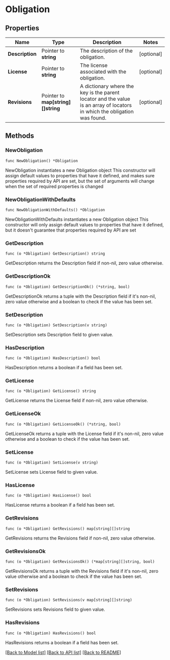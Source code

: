 # Obligation

## Properties

Name | Type | Description | Notes
------------ | ------------- | ------------- | -------------
**Description** | Pointer to **string** | The description of the obligation. | [optional] 
**License** | Pointer to **string** | The license associated with the obligation. | [optional] 
**Revisions** | Pointer to **map[string][]string** | A dictionary where the key is the parent locator and the value is an array of locators in which the obligation was found. | [optional] 

## Methods

### NewObligation

`func NewObligation() *Obligation`

NewObligation instantiates a new Obligation object
This constructor will assign default values to properties that have it defined,
and makes sure properties required by API are set, but the set of arguments
will change when the set of required properties is changed

### NewObligationWithDefaults

`func NewObligationWithDefaults() *Obligation`

NewObligationWithDefaults instantiates a new Obligation object
This constructor will only assign default values to properties that have it defined,
but it doesn't guarantee that properties required by API are set

### GetDescription

`func (o *Obligation) GetDescription() string`

GetDescription returns the Description field if non-nil, zero value otherwise.

### GetDescriptionOk

`func (o *Obligation) GetDescriptionOk() (*string, bool)`

GetDescriptionOk returns a tuple with the Description field if it's non-nil, zero value otherwise
and a boolean to check if the value has been set.

### SetDescription

`func (o *Obligation) SetDescription(v string)`

SetDescription sets Description field to given value.

### HasDescription

`func (o *Obligation) HasDescription() bool`

HasDescription returns a boolean if a field has been set.

### GetLicense

`func (o *Obligation) GetLicense() string`

GetLicense returns the License field if non-nil, zero value otherwise.

### GetLicenseOk

`func (o *Obligation) GetLicenseOk() (*string, bool)`

GetLicenseOk returns a tuple with the License field if it's non-nil, zero value otherwise
and a boolean to check if the value has been set.

### SetLicense

`func (o *Obligation) SetLicense(v string)`

SetLicense sets License field to given value.

### HasLicense

`func (o *Obligation) HasLicense() bool`

HasLicense returns a boolean if a field has been set.

### GetRevisions

`func (o *Obligation) GetRevisions() map[string][]string`

GetRevisions returns the Revisions field if non-nil, zero value otherwise.

### GetRevisionsOk

`func (o *Obligation) GetRevisionsOk() (*map[string][]string, bool)`

GetRevisionsOk returns a tuple with the Revisions field if it's non-nil, zero value otherwise
and a boolean to check if the value has been set.

### SetRevisions

`func (o *Obligation) SetRevisions(v map[string][]string)`

SetRevisions sets Revisions field to given value.

### HasRevisions

`func (o *Obligation) HasRevisions() bool`

HasRevisions returns a boolean if a field has been set.


[[Back to Model list]](../README.md#documentation-for-models) [[Back to API list]](../README.md#documentation-for-api-endpoints) [[Back to README]](../README.md)


